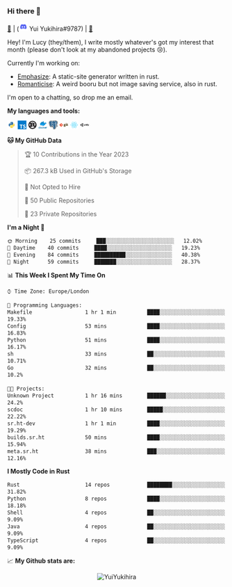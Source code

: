 ### Hi there 👋

[📧](mailto:lucy@dragnof.pro) | (<img height="20" src="https://raw.githubusercontent.com/github/explore/80688e429a7d4ef2fca1e82350fe8e3517d3494d/topics/discord/discord.png"> Yui Yukihira#9787) | [🔑](https://keyoxide.org/hkp/5b53fb285f862739d1b97a32e87ce5d7e995b976)


Hey! I'm Lucy (they/them), I write mostly whatever's got my interest that month (please don't look at my abandoned projects 😢).

Currently I'm working on:

- [Emphasize](https://github.com/makepress/emphasize): A static-site generator written in rust.
- [Romanticise](https://github.com/YuiYukihira/romanticise): A weird booru but not image saving service, also in rust.

I'm open to a chatting, so drop me an email.

**My languages and tools:**

<code><img height="20" src="https://raw.githubusercontent.com/github/explore/80688e429a7d4ef2fca1e82350fe8e3517d3494d/topics/python/python.png"></code>
<code><img height="20" src="https://raw.githubusercontent.com/github/explore/80688e429a7d4ef2fca1e82350fe8e3517d3494d/topics/typescript/typescript.png"></code>
<code><img height="20" src="https://raw.githubusercontent.com/github/explore/80688e429a7d4ef2fca1e82350fe8e3517d3494d/topics/rust/rust.png"></code>
<code><img height="20" src="https://raw.githubusercontent.com/github/explore/80688e429a7d4ef2fca1e82350fe8e3517d3494d/topics/docker/docker.png"></code>
<code><img height="20" src="https://raw.githubusercontent.com/github/explore/80688e429a7d4ef2fca1e82350fe8e3517d3494d/topics/postgresql/postgresql.png"></code>
<code><img height="20" src="https://raw.githubusercontent.com/github/explore/80688e429a7d4ef2fca1e82350fe8e3517d3494d/topics/git/git.png"></code>
<code><img height="20" src="https://raw.githubusercontent.com/github/explore/80688e429a7d4ef2fca1e82350fe8e3517d3494d/topics/react/react.png"></code>
<code><img height="20" src="https://raw.githubusercontent.com/github/explore/80688e429a7d4ef2fca1e82350fe8e3517d3494d/topics/unity/unity.png"></code>

<!--START_SECTION:waka-->
**🐱 My GitHub Data** 

> 🏆 10 Contributions in the Year 2023
 > 
> 📦 267.3 kB Used in GitHub's Storage 
 > 
> 🚫 Not Opted to Hire
 > 
> 📜 50 Public Repositories 
 > 
> 🔑 23 Private Repositories  
 > 
**I'm a Night 🦉** 

```text
🌞 Morning    25 commits     ███░░░░░░░░░░░░░░░░░░░░░░   12.02% 
🌆 Daytime    40 commits     ████░░░░░░░░░░░░░░░░░░░░░   19.23% 
🌃 Evening    84 commits     ██████████░░░░░░░░░░░░░░░   40.38% 
🌙 Night      59 commits     ███████░░░░░░░░░░░░░░░░░░   28.37%

```


📊 **This Week I Spent My Time On** 

```text
⌚︎ Time Zone: Europe/London

💬 Programming Languages: 
Makefile                 1 hr 1 min          ████░░░░░░░░░░░░░░░░░░░░░   19.33% 
Config                   53 mins             ████░░░░░░░░░░░░░░░░░░░░░   16.83% 
Python                   51 mins             ████░░░░░░░░░░░░░░░░░░░░░   16.17% 
sh                       33 mins             ██░░░░░░░░░░░░░░░░░░░░░░░   10.71% 
Go                       32 mins             ██░░░░░░░░░░░░░░░░░░░░░░░   10.2%

🐱‍💻 Projects: 
Unknown Project          1 hr 16 mins        ██████░░░░░░░░░░░░░░░░░░░   24.2% 
scdoc                    1 hr 10 mins        █████░░░░░░░░░░░░░░░░░░░░   22.22% 
sr.ht-dev                1 hr 1 min          ████░░░░░░░░░░░░░░░░░░░░░   19.29% 
builds.sr.ht             50 mins             ████░░░░░░░░░░░░░░░░░░░░░   15.94% 
meta.sr.ht               38 mins             ███░░░░░░░░░░░░░░░░░░░░░░   12.16%

```

**I Mostly Code in Rust** 

```text
Rust                     14 repos            ████████░░░░░░░░░░░░░░░░░   31.82% 
Python                   8 repos             ████░░░░░░░░░░░░░░░░░░░░░   18.18% 
Shell                    4 repos             ██░░░░░░░░░░░░░░░░░░░░░░░   9.09% 
Java                     4 repos             ██░░░░░░░░░░░░░░░░░░░░░░░   9.09% 
TypeScript               4 repos             ██░░░░░░░░░░░░░░░░░░░░░░░   9.09%

```



<!--END_SECTION:waka-->

📈 **My Github stats are:**

<p align="center">
    <img src="https://github-readme-stats.vercel.app/api?username=YuiYukihira&show_icons=true&theme=tokyonight&count_private=true" alt="YuiYukihira">
</p>
